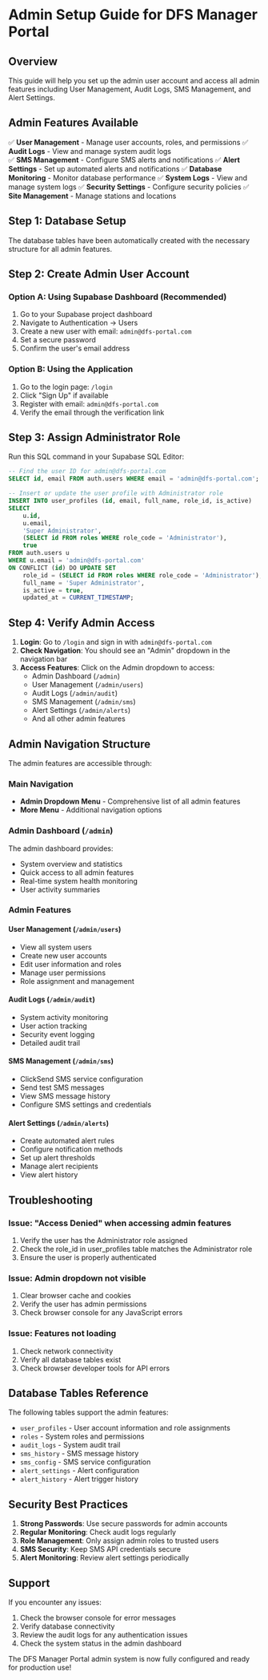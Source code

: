 # Admin Setup Guide for DFS Manager Portal

## Overview
This guide will help you set up the admin user account and access all admin features including User Management, Audit Logs, SMS Management, and Alert Settings.

## Admin Features Available
✅ **User Management** - Manage user accounts, roles, and permissions
✅ **Audit Logs** - View and manage system audit logs  
✅ **SMS Management** - Configure SMS alerts and notifications
✅ **Alert Settings** - Set up automated alerts and notifications
✅ **Database Monitoring** - Monitor database performance
✅ **System Logs** - View and manage system logs
✅ **Security Settings** - Configure security policies
✅ **Site Management** - Manage stations and locations

## Step 1: Database Setup
The database tables have been automatically created with the necessary structure for all admin features.

## Step 2: Create Admin User Account

### Option A: Using Supabase Dashboard (Recommended)
1. Go to your Supabase project dashboard
2. Navigate to Authentication → Users
3. Create a new user with email: `admin@dfs-portal.com`
4. Set a secure password
5. Confirm the user's email address

### Option B: Using the Application
1. Go to the login page: `/login`
2. Click "Sign Up" if available
3. Register with email: `admin@dfs-portal.com`
4. Verify the email through the verification link

## Step 3: Assign Administrator Role

Run this SQL command in your Supabase SQL Editor:

```sql
-- Find the user ID for admin@dfs-portal.com
SELECT id, email FROM auth.users WHERE email = 'admin@dfs-portal.com';

-- Insert or update the user profile with Administrator role
INSERT INTO user_profiles (id, email, full_name, role_id, is_active)
SELECT 
    u.id,
    u.email,
    'Super Administrator',
    (SELECT id FROM roles WHERE role_code = 'Administrator'),
    true
FROM auth.users u 
WHERE u.email = 'admin@dfs-portal.com'
ON CONFLICT (id) DO UPDATE SET
    role_id = (SELECT id FROM roles WHERE role_code = 'Administrator'),
    full_name = 'Super Administrator',
    is_active = true,
    updated_at = CURRENT_TIMESTAMP;
```

## Step 4: Verify Admin Access

1. **Login**: Go to `/login` and sign in with `admin@dfs-portal.com`
2. **Check Navigation**: You should see an "Admin" dropdown in the navigation bar
3. **Access Features**: Click on the Admin dropdown to access:
   - Admin Dashboard (`/admin`)
   - User Management (`/admin/users`)
   - Audit Logs (`/admin/audit`)
   - SMS Management (`/admin/sms`)
   - Alert Settings (`/admin/alerts`)
   - And all other admin features

## Admin Navigation Structure

The admin features are accessible through:

### Main Navigation
- **Admin Dropdown Menu** - Comprehensive list of all admin features
- **More Menu** - Additional navigation options

### Admin Dashboard (`/admin`)
The admin dashboard provides:
- System overview and statistics
- Quick access to all admin features
- Real-time system health monitoring
- User activity summaries

### Admin Features

#### User Management (`/admin/users`)
- View all system users
- Create new user accounts
- Edit user information and roles
- Manage user permissions
- Role assignment and management

#### Audit Logs (`/admin/audit`)
- System activity monitoring
- User action tracking
- Security event logging
- Detailed audit trail

#### SMS Management (`/admin/sms`)
- ClickSend SMS service configuration
- Send test SMS messages
- View SMS message history
- Configure SMS settings and credentials

#### Alert Settings (`/admin/alerts`)
- Create automated alert rules
- Configure notification methods
- Set up alert thresholds
- Manage alert recipients
- View alert history

## Troubleshooting

### Issue: "Access Denied" when accessing admin features
1. Verify the user has the Administrator role assigned
2. Check the role_id in user_profiles table matches the Administrator role
3. Ensure the user is properly authenticated

### Issue: Admin dropdown not visible
1. Clear browser cache and cookies
2. Verify the user has admin permissions
3. Check browser console for any JavaScript errors

### Issue: Features not loading
1. Check network connectivity
2. Verify all database tables exist
3. Check browser developer tools for API errors

## Database Tables Reference

The following tables support the admin features:

- `user_profiles` - User account information and role assignments
- `roles` - System roles and permissions
- `audit_logs` - System audit trail
- `sms_history` - SMS message history
- `sms_config` - SMS service configuration
- `alert_settings` - Alert configuration
- `alert_history` - Alert trigger history

## Security Best Practices

1. **Strong Passwords**: Use secure passwords for admin accounts
2. **Regular Monitoring**: Check audit logs regularly
3. **Role Management**: Only assign admin roles to trusted users
4. **SMS Security**: Keep SMS API credentials secure
5. **Alert Monitoring**: Review alert settings periodically

## Support

If you encounter any issues:
1. Check the browser console for error messages
2. Verify database connectivity
3. Review the audit logs for any authentication issues
4. Check the system status in the admin dashboard

The DFS Manager Portal admin system is now fully configured and ready for production use!
